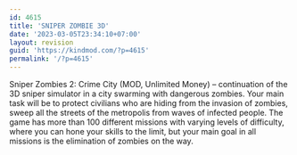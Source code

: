 ```yaml
---
id: 4615
title: 'SNIPER ZOMBIE 3D'
date: '2023-03-05T23:34:10+07:00'
layout: revision
guid: 'https://kindmod.com/?p=4615'
permalink: '/?p=4615'
---
```


Sniper Zombies 2: Crime City (MOD, Unlimited Money) – continuation of the 3D sniper simulator in a city swarming with dangerous zombies. Your main task will be to protect civilians who are hiding from the invasion of zombies, sweep all the streets of the metropolis from waves of infected people. The game has more than 100 different missions with varying levels of difficulty, where you can hone your skills to the limit, but your main goal in all missions is the elimination of zombies on the way.